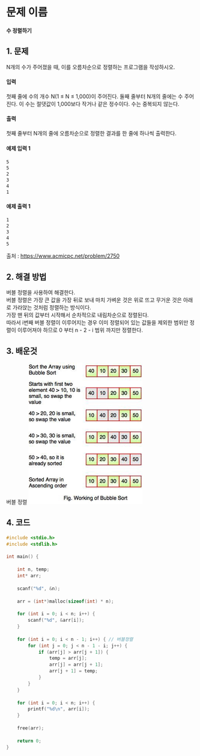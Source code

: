# 문제 이름
#### 수 정렬하기
## 1. 문제

N개의 수가 주어졌을 때, 이를 오름차순으로 정렬하는 프로그램을 작성하시오.

#### 입력

첫째 줄에 수의 개수 N(1 ≤ N ≤ 1,000)이 주어진다. 둘째 줄부터 N개의 줄에는 수 주어진다. 이 수는 절댓값이 1,000보다 작거나 같은 정수이다. 수는 중복되지 않는다.

#### 출력

첫째 줄부터 N개의 줄에 오름차순으로 정렬한 결과를 한 줄에 하나씩 출력한다.

#### 예제 입력 1
```
5
5
2
3
4
1
```

#### 예제 출력 1
```
1
2
3
4
5
```

출처 : https://www.acmicpc.net/problem/2750

## 2. 해결 방법
버블 정렬을 사용하여 해결한다.</br>
버블 정렬은 가장 큰 값을 가장 뒤로 보내 마치 가벼운 것은 위로 뜨고 무거운 것은 아래로 가라앉는 것처럼 정렬하는 방식이다.</br>
가장 맨 뒤의 값부터 시작해서 순차적으로 내림차순으로 정렬된다.</br>
따라서 i번째 버블 정렬이 이루어지는 경우 이미 정렬되어 있는 값들을 제외한 범위만 정렬이 이루어져야 하므로 0 부터 n - 2 - i 범위 까지만 정렬한다.
 


## 3. 배운것
버블 정렬
![bubblesort](https://github.com/iot-lsy/baekjoon/blob/master/study/%EC%A0%95%EB%A0%AC/img/bubblesort.jpeg)

## 4. 코드

```C++
#include <stdio.h>
#include <stdlib.h>

int main() {

	int n, temp;
	int* arr;

	scanf("%d", &n);

	arr = (int*)malloc(sizeof(int) * n);

	for (int i = 0; i < n; i++) {
		scanf("%d", &arr[i]);
	}

	for (int i = 0; i < n - 1; i++) { // 버블정렬
		for (int j = 0; j < n - 1 - i; j++) {
			if (arr[j] > arr[j + 1]) {
				temp = arr[j];
				arr[j] = arr[j + 1];
				arr[j + 1] = temp;
			}
		}
	}

	for (int i = 0; i < n; i++) {
		printf("%d\n", arr[i]);
	}

	free(arr);

	return 0;
}
```
